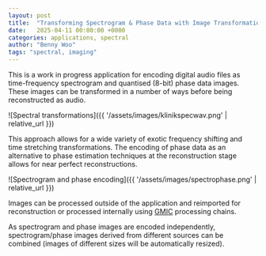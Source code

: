 ```yaml
---
layout: post
title:  "Transforming Spectrogram & Phase Data with Image Transformation Tools"
date:   2025-04-11 00:00:00 +0000
categories: applications, spectral
author: "Benny Woo"
tags: "spectral, imaging"
---
```


This is a work in progress application for encoding digital audio files as time-frequency spectrogram and quantised (8-bit) phase data images. These images can be transformed in a number of ways before being reconstructed as audio.

![Spectral transformations]({{ '/assets/images/klinikspecwav.png' | relative_url }})

This approach allows for a wide variety of exotic frequency shifting and time stretching transformations. The encoding of phase data as an alternative to phase estimation techniques at the reconstruction stage allows for near perfect reconstructions.

![Spectrogram and phase encoding]({{ '/assets/images/spectrophase.png' | relative_url }})

Images can be processed outside of the application and reimported for reconstruction or processed internally using [GMIC](https://gmic.eu/reference/list_of_commands.html#top) processing chains.

As spectrogram and phase images are encoded independently, spectrogram/phase images derived from different sources can be combined (images of different sizes will be automatically resized).
